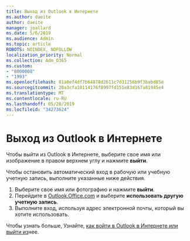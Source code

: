 ```yaml
---
title: Выход из Outlook в Интернете
ms.author: daeite
author: daeite
manager: joallard
ms.date: 5/6/2019
ms.audience: Admin
ms.topic: article
ROBOTS: NOINDEX, NOFOLLOW
localization_priority: Normal
ms.collection: Adm_O365
ms.custom:
- "8000008"
- "1993"
ms.openlocfilehash: 81a0ef4df7b64878d2611c7d31256b9f3babd85e
ms.sourcegitcommit: 20a3cfa10114176f8997fd151e83d167a81945e4
ms.translationtype: MT
ms.contentlocale: ru-RU
ms.lasthandoff: 05/20/2019
ms.locfileid: "34273624"
---
```

# <a name="how-to-sign-out-of-outlook-on-the-web"></a>Выход из Outlook в Интернете

Чтобы выйти из Outlook в Интернете, выберите свое имя или изображение в правом верхнем углу и нажмите **выйти**.

Чтобы остановить автоматический вход в рабочую или учебную учетную запись, выполните указанные ниже действия.

1. Выберите свое имя или фотографию и нажмите **выйти**.
1. Перейдите в [Outlook.Office.com](https://outlook.office.com/) и выберите **использовать другую учетную запись**.
1. Выполните вход, используя адрес электронной почты, который вы хотите использовать.

Чтобы узнать больше, Узнайте, [как войти в Outlook в Интернете или выйти из](https://support.office.com/article/763fab4d-0138-4814-b450-37fc286bcb79)нее.
